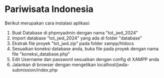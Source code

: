 # Pariwisata Indonesia

Berikut merupakan cara instalasi aplikasi:
1. Buat Database di phpmyadmin dengan nama "tot_jwd_2024"
2. Import database "tot_jwd_2024" yang ada di folder "database"
3. Ekstrak file proyek "tot_jwd.zip" pada folder xampp/htdocs
4. Sesuaikan koneksi database anda, buka file pada proyek dengan nama file
"koneksi_database.php"
5. Edit Username dan password sesuaikan dengan config di XAMPP anda
6. Jalankan di browser dengan mengetikan localhost/jwda-submission/index.php